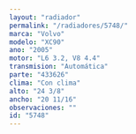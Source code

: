 ```yaml
---
layout: "radiador"
permalink: "/radiadores/5748/"
marca: "Volvo"
modelo: "XC90"
ano: "2005"
motor: "L6 3.2, V8 4.4"
transmision: "Automática"
parte: "433626"
clima: "Con clima"
alto: "24 3/8"
ancho: "20 11/16"
observaciones: ""
id: "5748"
---
```


